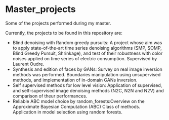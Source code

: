 # Master_projects
Some of the projects performed during my master.

Currently, the projects to be found in this repository are:

* Blind denoising with Random greedy pursuits: A project whose aim was to apply state-of-the-art time series denoising algorithms (SMP, SOMP, Blind Greedy Pursuit, Shrinkage), 
and test of their robustness with color noises applied on time series of electric consumption. Supervised by Laurent Oudre.
* Synthesis and edition of faces by GANs: Survey on real image inversion methods was performed. Boundaries manipulation using unsupervised methods,
and implementation of in-domain GANs inversion.
* Self supervised methods for low level vision: Application of supervised, and self-supervised image denoising methods (N2C, N2N and N2V) and comparison of theur performances.
* Reliable ABC model choice by random_forests:Overview on the Approximate Bayesian Computation (ABC) Class of methods. Application in model selection using random forests. 

